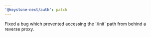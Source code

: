 ```yaml
---
'@keystone-next/auth': patch
---
```


Fixed a bug which prevented accessing the '/init` path from behind a reverse proxy.
